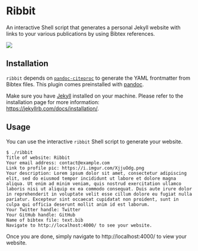 # Ribbit

An interactive Shell script that generates a personal Jekyll website with links to your various publications by using Bibtex references.

![](ribbit.png)

## Installation

`ribbit` depends on [`pandoc-citeproc`](https://github.com/jgm/pandoc-citeproc) to generate the YAML frontmatter from Bibtex files. This plugin comes preinstalled with [pandoc](https://pandoc.org/).

Make sure you have [Jekyll](https://jekyllrb.com/) installed on your machine. Please refer to the installation page for more information: https://jekyllrb.com/docs/installation/.

## Usage

You can use the interactive `ribbit` Shell script to generate your website.

```
$ ./ribbit 
Title of website: Ribbit
Your email address: contact@example.com
Link to profile pic: https://i.imgur.com/XjjuOdg.png
Your description: Lorem ipsum dolor sit amet, consectetur adipiscing elit, sed do eiusmod tempor incididunt ut labore et dolore magna aliqua. Ut enim ad minim veniam, quis nostrud exercitation ullamco laboris nisi ut aliquip ex ea commodo consequat. Duis aute irure dolor in reprehenderit in voluptate velit esse cillum dolore eu fugiat nulla pariatur. Excepteur sint occaecat cupidatat non proident, sunt in culpa qui officia deserunt mollit anim id est laborum.
Your Twitter handle: Twitter
Your GitHub handle: GitHub
Name of bibtex file: text.bib
Navigate to http://localhost:4000/ to see your website.
```

Once you are done, simply navigate to http://localhost:4000/ to view your website.